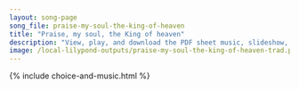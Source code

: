 ```yaml
---
layout: song-page
song_file: praise-my-soul-the-king-of-heaven
title: "Praise, my soul, the King of heaven"
description: "View, play, and download the PDF sheet music, slideshow, and audio. Lyrics: Praise, my soul, the King of heaven: to his feet your tribute bring. Ransomed, healed, restored, forgiven, evermore his praises sing. Alleluia, allelu... english christian 4part chords"
image: /local-lilypond-outputs/praise-my-soul-the-king-of-heaven-trad.png
---
```


{% include choice-and-music.html %}